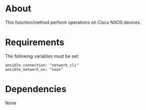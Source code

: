 # About

This function/method perform operations on Cisco NXOS devices.


# Requirements

The following variables must be set:

```
ansible_connection: "network_cli"
ansible_network_os: "nxos"
```

# Dependencies

None
